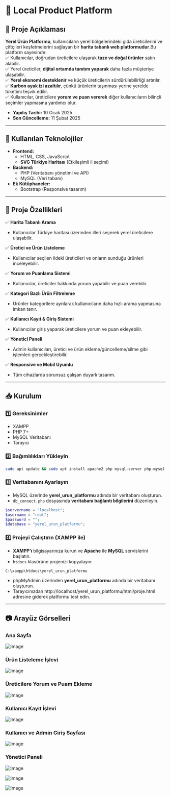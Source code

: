 # 🏡 Local Product Platform 

## 📌 Proje Açıklaması  
**Yerel Ürün Platformu**, kullanıcıların yerel bölgelerindeki gıda üreticilerini ve çiftçileri keşfetmelerini sağlayan bir **harita tabanlı web platformudur**.Bu platform sayesinde:  
✅ Kullanıcılar, doğrudan üreticilere ulaşarak **taze ve doğal ürünler** satın alabilir.  
✅ Yerel üreticiler, **dijital ortamda tanıtım yaparak** daha fazla müşteriye ulaşabilir.  
✅ **Yerel ekonomi desteklenir** ve küçük üreticilerin sürdürülebilirliği artırılır.  
✅ **Karbon ayak izi azaltılır**, çünkü ürünlerin taşınması yerine yerelde tüketimi teşvik edilir.  
✅ Kullanıcılar, üreticilere **yorum ve puan vererek** diğer kullanıcıların bilinçli seçimler yapmasına yardımcı olur.  

- **Yapılış Tarihi:** 10 Ocak 2025
- **Son Güncelleme:** 11 Şubat 2025

---

## 🚀 Kullanılan Teknolojiler  
- **Frontend:**  
  - HTML, CSS, JavaScript  
  - **SVG Türkiye Haritası** (Etkileşimli il seçimi)  
- **Backend:**  
  - PHP (Veritabanı yönetimi ve API)  
  - MySQL (Veri tabanı)  
- **Ek Kütüphaneler:**  
  - Bootstrap (Responsive tasarım)  

---

## 🔧 Proje Özellikleri  

✅ **Harita Tabanlı Arama**  
- Kullanıcılar Türkiye haritası üzerinden illeri seçerek yerel üreticilere ulaşabilir.  

✅ **Üretici ve Ürün Listeleme**  
- Kullanıcılar seçilen ildeki üreticileri ve onların sunduğu ürünleri inceleyebilir.  

✅ **Yorum ve Puanlama Sistemi**  
- Kullanıcılar, üreticiler hakkında yorum yapabilir ve puan verebilir.  

✅ **Kategori Bazlı Ürün Filtreleme**  
- Ürünler kategorilere ayrılarak kullanıcıların daha hızlı arama yapmasına imkan tanır.  

✅ **Kullanıcı Kayıt & Giriş Sistemi**  
- Kullanıcılar giriş yaparak üreticilere yorum ve puan ekleyebilir.

✅ **Yönetici Paneli**  
- Admin kullanıcıları, üretici ve ürün ekleme/güncelleme/silme gibi işlemleri gerçekleştirebilir.  

✅ **Responsive ve Mobil Uyumlu**  
- Tüm cihazlarda sorunsuz çalışan duyarlı tasarım.  

---

## 📥 Kurulum  

### 1️⃣ Gereksinimler  
- XAMPP  
- PHP 7+  
- MySQL Veritabanı  
- Tarayıcı  

### 2️⃣ Bağımlılıkları Yükleyin  
```bash
sudo apt update && sudo apt install apache2 php mysql-server php-mysql
```

### 3️⃣ Veritabanını Ayarlayın  
- MySQL üzerinde **yerel_urun_platformu** adında bir veritabanı oluşturun.  
- `db_connect.php` dosyasında **veritabanı bağlantı bilgilerini** düzenleyin.  

```php
$servername = "localhost";
$username = "root";
$password = "";
$database = "yerel_urun_platformu";
```

### 4️⃣ Projeyi Çalıştırın (XAMPP ile)  
- **XAMPP’ı** bilgisayarınıza kurun ve **Apache** ile **MySQL** servislerini başlatın.  
- `htdocs` klasörüne projenizi kopyalayın:  

```bash
C:\xampp\htdocs\yerel_urun_platformu
```

- phpMyAdmin üzerinden **yerel_urun_platformu** adında bir veritabanı oluşturun.
- Tarayıcınızdan http://localhost/yerel_urun_platformu/html/proje.html adresine giderek platformu test edin.
---

## 📷 Arayüz Görselleri  

### Ana Sayfa 
![Image](https://github.com/user-attachments/assets/70bd5326-12d2-4b31-ab7a-0fec36fb4155)

### Ürün Listeleme İşlevi
![Image](https://github.com/user-attachments/assets/fc902999-6558-4ea8-b80e-c95df072ff7c)

### Üreticilere Yorum ve Puam Ekleme
![Image](https://github.com/user-attachments/assets/c679ee90-51ca-4a05-83fd-066869afa70f)

### Kullanıcı Kayıt İşlevi
![Image](https://github.com/user-attachments/assets/1a4288de-cc6e-4a15-81ad-0cf99f3e7311)

### Kullanıcı ve Admin Giriş Sayfası
![Image](https://github.com/user-attachments/assets/044f20a6-2b6f-44b0-9be8-e65ed247ca31)

### Yönetici Paneli 
![Image](https://github.com/user-attachments/assets/1b49c55a-8266-4d76-b015-12e3bd6e6b0d)

![Image](https://github.com/user-attachments/assets/38d3f93f-f748-4b78-8452-5191ec28d8b5)

![Image](https://github.com/user-attachments/assets/95ea90d0-2d60-481e-ac01-0141f007578a)
